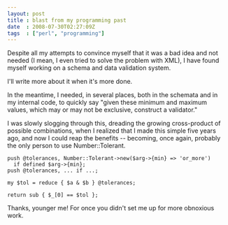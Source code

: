 ```yaml
---
layout: post
title : blast from my programming past
date  : 2008-07-30T02:27:09Z
tags  : ["perl", "programming"]
---
```

Despite all my attempts to convince myself that it was a bad idea and not
needed (I mean, I even tried to solve the problem with XML), I have found
myself working on a schema and data validation system.

I'll write more about it when it's more done.

In the meantime, I needed, in several places, both in the schemata and in my
internal code, to quickly say "given these minimum and maximum values, which
may or may not be exclusive, construct a validator."

I was slowly slogging through this, dreading the growing cross-product of
possible combinations, when I realized that I made this simple five years ago,
and now I could reap the benefits -- becoming, once again, probably the only
person to use Number::Tolerant.

    push @tolerances, Number::Tolerant->new($arg->{min} => 'or_more')
      if defined $arg->{min};
    push @tolerances, ... if ...;

    my $tol = reduce { $a & $b } @tolerances;

    return sub { $_[0] == $tol };

Thanks, younger me!  For once you didn't set me up for more obnoxious work.

